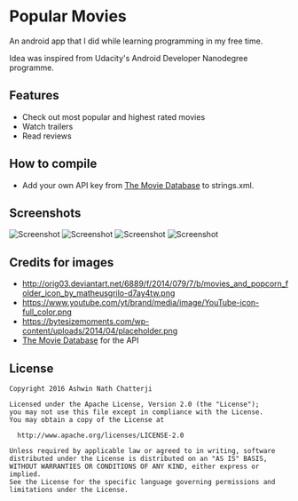 # Popular Movies
An android app that I did while learning programming in my free time.

Idea was inspired from Udacity's Android Developer Nanodegree programme.

## Features
* Check out most popular and highest rated movies
* Watch trailers
* Read reviews

## How to compile
* Add your own API key from [The Movie Database](http://www.themoviedb.org/documentation/API) to strings.xml.

## Screenshots
![Screenshot](http://i.imgur.com/QxcSuFH.jpg)
![Screenshot](http://i.imgur.com/69EnmMZ.png)
![Screenshot](http://i.imgur.com/JMsntgs.png)
![Screenshot](http://i.imgur.com/C7DhtcX.png)

## Credits for images
* http://orig03.deviantart.net/6889/f/2014/079/7/b/movies_and_popcorn_folder_icon_by_matheusgrilo-d7ay4tw.png
* https://www.youtube.com/yt/brand/media/image/YouTube-icon-full_color.png
* https://bytesizemoments.com/wp-content/uploads/2014/04/placeholder.png
* [The Movie Database](http://www.themoviedb.org/) for the API


## License

    Copyright 2016 Ashwin Nath Chatterji

    Licensed under the Apache License, Version 2.0 (the "License");
    you may not use this file except in compliance with the License.
    You may obtain a copy of the License at

      http://www.apache.org/licenses/LICENSE-2.0

    Unless required by applicable law or agreed to in writing, software
    distributed under the License is distributed on an "AS IS" BASIS,
    WITHOUT WARRANTIES OR CONDITIONS OF ANY KIND, either express or implied.
    See the License for the specific language governing permissions and
    limitations under the License.
